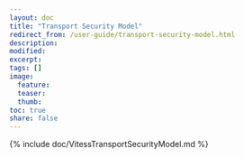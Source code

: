 ```yaml
---
layout: doc
title: "Transport Security Model"
redirect_from: /user-guide/transport-security-model.html
description:
modified:
excerpt:
tags: []
image:
  feature:
  teaser:
  thumb:
toc: true
share: false
---
```


{% include doc/VitessTransportSecurityModel.md %}

